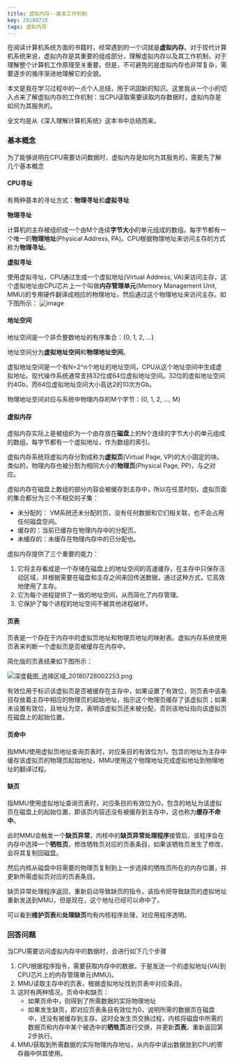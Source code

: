 ```yaml
---
title: 虚拟内存--基本工作机制
key: 20180728
tags: 虚拟内存
---
```


在阅读计算机系统方面的书籍时，经常遇到的一个词就是**虚拟内存**。对于现代计算机系统来说，虚拟内存是其重要的组成部分，理解虚拟内存以及其工作机制，对于理解整个计算机工作原理至关重要。但是，不可避免的是虚拟内存也非常复杂，需要逐步的循序渐进地理解它的全貌。

本文是我在学习过程中的一点个人总结，用于巩固新的知识。这里我从一个小的切入点来了解虚拟内存的工作机制：当CPU读取需要读取内存数据时，虚拟内存是如何为其服务的。

全文均是从《深入理解计算机系统》这本书中总结而来。
<!--more-->

### 基本概念

为了能够说明在CPU需要访问数据时，虚拟内存是如何为其服务的，需要先了解几个基本概念

#### CPU寻址

有两种基本的寻址方式：**物理寻址**和**虚拟寻址**

**物理寻址**

计算机的主存被组织成一个由M个连续**字节大小**的单元组成的数组。每字节都有一个唯一的**物理地址**(Physical Address, PA)。CPU根据物理地址来访问主存的方式称为**物理寻址**。

**虚拟寻址**

使用虚拟寻址，CPU通过生成一个虚拟地址(Virtual Address, VA)来访问主存，这个虚拟地址由CPU芯片上一个叫做**内存管理单元**(Memory Management Unit, MMU)的专用硬件翻译成相应的物理地址，然后通过这个物理地址来访问主存。如下图所示：
![image](http://pkea04tb8.bkt.clouddn.com/123.PNG)

#### 地址空间

地址空间是一个非负整数地址的有序集合：{0, 1, 2, ...}

地址空间分为**虚拟地址空间**和**物理地址空间**。

虚拟地址空间是一个有N=2^n个地址的地址空间，CPU从这个地址空间中生成虚拟地址。现代操作系统通常支持32位或64位虚拟地址空间。32位的虚拟地址空间约4Gb，而64位虚拟地址空间大小高达2的10次方Gb。

物理地址空间对应与系统中物理内存的M个字节：{0, 1, 2, ..., M}

#### 虚拟内存

虚拟内存实际上是被组织为一个由存放在**磁盘**上的N个连续的字节大小的单元组成的数组。每字节都有一个虚拟地址，作为数组的索引。

虚拟内存系统将虚拟内存分割成称为**虚拟页**(Virtual Page, VP)的大小固定的块。类似的，物理内存也被分割为相同大小的**物理页**(Physical Page, PP)，与之对应。

虚拟内存在磁盘上数组的部分内容会被缓存到主存中，所以在任意时刻，虚拟页面的集合都分为三个不相交的子集：
- 未分配的： VM系统还未分配的页，没有任何数据和它们相关联，也不会占用任何磁盘空间。
- 缓存的：当前已缓存在物理内存中的分配页。
- 未缓存的：未缓存在物理内存中的已分配也。

虚拟内存提供了三个重要的能力：
1. 它将主存看成是一个存储在磁盘上的地址空间的高速缓存，在主存中只保存活动区域，并根据需要在磁盘和主存之间来回传送数据，通过这种方式，它高效地使用了主存。
2. 它为每个进程提供了一致的地址空间，从而简化了内存管理。
3. 它保护了每个进程的地址空间不被其他进程破坏。

#### 页表

页表是一个存在于内存中的虚拟页地址和物理页地址的映射表。虚拟内存系统使用页表来判断一个虚拟页是否被缓存在内存中。

简化版的页表结果如下图所示：

![深度截图_选择区域_20180728002253.png](https://note.youdao.com/yws/res/13034/WEBRESOURCE12680277fe900c04277d2336bd622d5a)

有效位用于标识该虚拟页是否被缓存在主存中，如果设置了有效位，则页表中该条目存放着主存中相应的物理页的起始地址，指示这个物理页缓存了该虚拟页；如果未设置有效位，且地址为空，表明该虚拟页还未被分配，否则该地址指向该虚拟页在磁盘上的起始位置。

#### 页命中

指MMU使用虚拟页地址查询页表时，对应条目的有效位为1，包含的地址为主存中缓存该虚拟页的物理页起始地址，MMU使用这个物理地址完成虚拟地址到物理地址的翻译过程。

#### 缺页

指MMU使用虚拟地址查询页表时，对应条目的有效位为0，包含的地址为该虚拟页在磁盘上的起始位置，即该页内容还没有被缓存到主存中，这也称为**缓存不命中**。

此时MMU会触发一个**缺页异常**，内核中的**缺页异常处理程序**接管后，该程序会在内存中选择一个**牺牲页**，修改牺牲页对应的页表条目，如果该牺牲页发生了修改，会将其复制回磁盘。

然后内核从磁盘中将需要的物理页复制到上一步选择的牺牲页所在的内存位置，并更新所需虚拟页对应的页表条目。

缺页异常处理程序返回，重新启动导致缺页的指令，该指令把导致缺页的虚拟地址重新发送到MMU，但是现在，这个地址已经可以命中了。

可以看到**维护页表**和**处理缺页**均有内核程序处理，对应用程序透明。

### 回答问题

当CPU需要访问虚拟内存中的数据时，会进行如下几个步骤

1. CPU根据程序指令，需要获取内存中的数据，于是发送一个的虚拟地址(VA)到CPU芯片上的内存管理单元(MMU)。
2. MMU读取主存中的页表，根据虚拟地址找到页表中对应条目。
3. 这时有两种情况，页命中和缺页：
    - 如果页命中，则得到了所需数据的实际物理地址
    - 如果发生缺页，即对应页表条目有效位为0，说明所需的数据页在磁盘中，还没有被缓存到主存。这时会发生页交换过程，内核将磁盘中所需的数据页和内存中某个被选中的**牺牲页**进行交换，并更新**页表**。重新返回第2步执行。
4. MMU获取到所需数据的实际物理内存地址，从内存中读出数据放到CPU的寄存器中供其使用。
